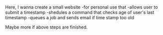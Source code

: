 Here, I wanna create a small website
-for personal use
that
-allows user to submit a timestamp
-shedules a command that checks age of user's last timestamp
-queues a job and sends email if time stamp too old

Maybe more if above steps are finished. 
